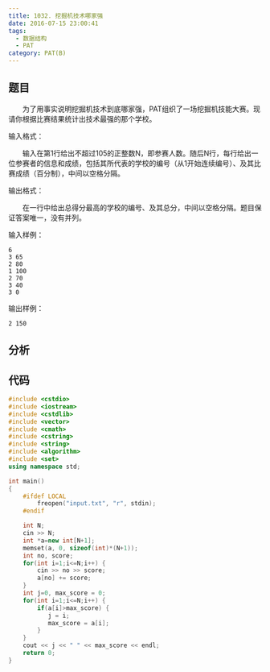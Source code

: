 ```yaml
---
title: 1032. 挖掘机技术哪家强
date: 2016-07-15 23:00:41
tags: 
  - 数据结构
  - PAT
category: PAT(B)
---
```


题目
---
&emsp;&emsp;为了用事实说明挖掘机技术到底哪家强，PAT组织了一场挖掘机技能大赛。现请你根据比赛结果统计出技术最强的那个学校。

输入格式：

&emsp;&emsp;输入在第1行给出不超过105的正整数N，即参赛人数。随后N行，每行给出一位参赛者的信息和成绩，包括其所代表的学校的编号（从1开始连续编号）、及其比赛成绩（百分制），中间以空格分隔。

输出格式：

&emsp;&emsp;在一行中给出总得分最高的学校的编号、及其总分，中间以空格分隔。题目保证答案唯一，没有并列。
<!--more-->
输入样例：

	6
	3 65
	2 80
	1 100
	2 70
	3 40
	3 0
输出样例：

	2 150




分析
---

代码
---
```C++
#include <cstdio>
#include <iostream>
#include <cstdlib>
#include <vector>
#include <cmath>
#include <cstring>
#include <string>
#include <algorithm>
#include <set>
using namespace std;

int main()
{
    #ifdef LOCAL
        freopen("input.txt", "r", stdin);
    #endif

    int N;
    cin >> N;
    int *a=new int[N+1];
    memset(a, 0, sizeof(int)*(N+1));
    int no, score;
    for(int i=1;i<=N;i++) {
        cin >> no >> score;
        a[no] += score;
    }
    int j=0, max_score = 0;
    for(int i=1;i<=N;i++) {
        if(a[i]>max_score) {
           j = i;
           max_score = a[i];
        }
    }
    cout << j << " " << max_score << endl;
    return 0;
}
```